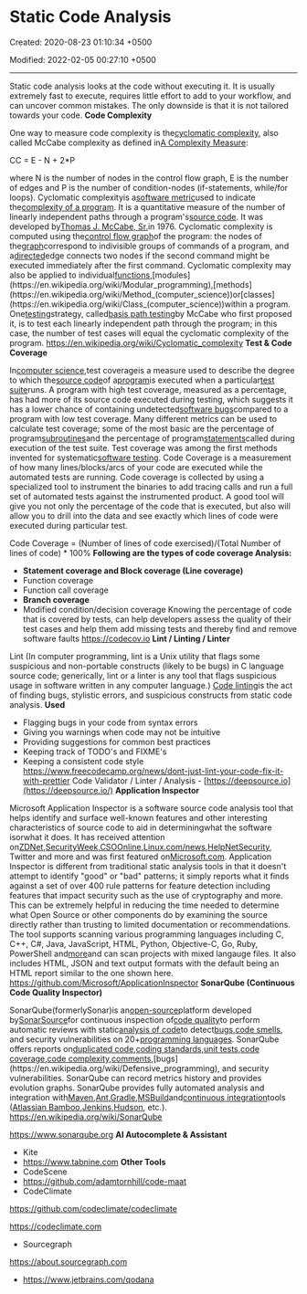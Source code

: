 # Static Code Analysis

Created: 2020-08-23 01:10:34 +0500

Modified: 2022-02-05 00:27:10 +0500

---

Static code analysis looks at the code without executing it. It is usually extremely fast to execute, requires little effort to add to your workflow, and can uncover common mistakes. The only downside is that it is not tailored towards your code.
**Code Complexity**

One way to measure code complexity is the[cyclomatic complexity](https://en.wikipedia.org/wiki/Cyclomatic_complexity), also called McCabe complexity as defined in[A Complexity Measure](https://books.google.de/books?id=vtNWAAAAMAAJ&pg=PA3&redir_esc=y):

CC = E - N + 2*P

where N is the number of nodes in the control flow graph, E is the number of edges and P is the number of condition-nodes (if-statements, while/for loops).
Cyclomatic complexityis a[software metric](https://en.wikipedia.org/wiki/Software_metric)used to indicate the[complexity of a program](https://en.wikipedia.org/wiki/Programming_complexity). It is a quantitative measure of the number of linearly independent paths through a program's[source code](https://en.wikipedia.org/wiki/Source_code). It was developed by[Thomas J. McCabe, Sr.](https://en.wikipedia.org/w/index.php?title=Thomas_J._McCabe,_Sr.&action=edit&redlink=1)in 1976.
Cyclomatic complexity is computed using the[control flow graph](https://en.wikipedia.org/wiki/Control_flow_graph)of the program: the nodes of the[graph](https://en.wikipedia.org/wiki/Graph_(discrete_mathematics))correspond to indivisible groups of commands of a program, and a[directed](https://en.wikipedia.org/wiki/Directed_graph)edge connects two nodes if the second command might be executed immediately after the first command. Cyclomatic complexity may also be applied to individual[functions](https://en.wikipedia.org/wiki/Function_(computer_science)),[modules](https://en.wikipedia.org/wiki/Modular_programming),[methods](https://en.wikipedia.org/wiki/Method_(computer_science))or[classes](https://en.wikipedia.org/wiki/Class_(computer_science))within a program.
One[testing](https://en.wikipedia.org/wiki/Software_testing)strategy, called[basis path testing](https://en.wikipedia.org/wiki/Basis_path_testing)by McCabe who first proposed it, is to test each linearly independent path through the program; in this case, the number of test cases will equal the cyclomatic complexity of the program.
<https://en.wikipedia.org/wiki/Cyclomatic_complexity>
**Test & Code Coverage**

In[computer science](https://en.wikipedia.org/wiki/Computer_science),test coverageis a measure used to describe the degree to which the[source code](https://en.wikipedia.org/wiki/Source_code)of a[program](https://en.wikipedia.org/wiki/Computer_program)is executed when a particular[test suite](https://en.wikipedia.org/wiki/Test_suite)runs. A program with high test coverage, measured as a percentage, has had more of its source code executed during testing, which suggests it has a lower chance of containing undetected[software bugs](https://en.wikipedia.org/wiki/Software_bug)compared to a program with low test coverage.
Many different metrics can be used to calculate test coverage; some of the most basic are the percentage of program[subroutines](https://en.wikipedia.org/wiki/Subroutine)and the percentage of program[statements](https://en.wikipedia.org/wiki/Statement_(computer_science))called during execution of the test suite.
Test coverage was among the first methods invented for systematic[software testing](https://en.wikipedia.org/wiki/Software_testing).
Code Coverage is a measurement of how many lines/blocks/arcs of your code are executed while the automated tests are running.
Code coverage is collected by using a specialized tool to instrument the binaries to add tracing calls and run a full set of automated tests against the instrumented product. A good tool will give you not only the percentage of the code that is executed, but also will allow you to drill into the data and see exactly which lines of code were executed during particular test.

Code Coverage = (Number of lines of code exercised)/(Total Number of lines of code) * 100%
**Following are the types of code coverage Analysis:**
-   **Statement coverage and Block coverage (Line coverage)**
-   Function coverage
-   Function call coverage
-   **Branch coverage**
-   Modified condition/decision coverage
Knowing the percentage of code that is covered by tests, can help developers assess the quality of their test cases and help them add missing tests and thereby find and remove software faults
<https://codecov.io>
**Lint / Linting / Linter**

Lint (In computer programming, lint is a Unix utility that flags some suspicious and non-portable constructs (likely to be bugs) in C language source code; generically, lint or a linter is any tool that flags suspicious usage in software written in any computer language.)
[Code linting](https://en.wikipedia.org/wiki/Lint_(software))is the act of finding bugs, stylistic errors, and suspicious constructs from static code analysis.
**Used**
-   Flagging bugs in your code from syntax errors
-   Giving you warnings when code may not be intuitive
-   Providing suggestions for common best practices
-   Keeping track of TODO's and FIXME's
-   Keeping a consistent code style
<https://www.freecodecamp.org/news/dont-just-lint-your-code-fix-it-with-prettier>
Code Validator / Linter / Analysis - [https://deepsource.io](https://deepsource.io/)
**Application Inspector**

Microsoft Application Inspector is a software source code analysis tool that helps identify and surface well-known features and other interesting characteristics of source code to aid in determiningwhat the software isorwhat it does. It has received attention on[ZDNet](https://www.zdnet.com/article/microsoft-application-inspector-is-now-open-source-so-use-it-to-test-code-security/),[SecurityWeek](https://www.securityweek.com/microsoft-introduces-free-source-code-analyzer),[CSOOnline](https://www.csoonline.com/article/3514732/microsoft-s-offers-application-inspector-to-probe-untrusted-open-source-code.html),[Linux.com/news](https://www.linux.com/news/microsoft-application-inspector-is-now-open-source-so-use-it-to-test-code-security/),[HelpNetSecurity](https://www.helpnetsecurity.com/2020/01/17/microsoft-application-inspector/), Twitter and more and was first featured on[Microsoft.com](https://www.microsoft.com/security/blog/2020/01/16/introducing-microsoft-application-inspector/).
Application Inspector is different from traditional static analysis tools in that it doesn't attempt to identify "good" or "bad" patterns; it simply reports what it finds against a set of over 400 rule patterns for feature detection including features that impact security such as the use of cryptography and more. This can be extremely helpful in reducing the time needed to determine what Open Source or other components do by examining the source directly rather than trusting to limited documentation or recommendations.
The tool supports scanning various programming languages including C, C++, C#, Java, JavaScript, HTML, Python, Objective-C, Go, Ruby, PowerShell and[more](https://github.com/microsoft/ApplicationInspector/wiki/2.1-Field:-applies_to-(languages-support))and can scan projects with mixed langauge files. It also includes HTML, JSON and text output formats with the default being an HTML report similar to the one shown here.
<https://github.com/Microsoft/ApplicationInspector>
**SonarQube (Continuous Code Quality Inspector)**

SonarQube(formerlySonar)is an[open-source](https://en.wikipedia.org/wiki/Open-source_software)platform developed by[SonarSource](https://en.wikipedia.org/wiki/SonarSource)for continuous inspection of[code quality](https://en.wikipedia.org/wiki/Software_quality)to perform automatic reviews with static[analysis of code](https://en.wikipedia.org/wiki/Static_program_analysis)to detect[bugs](https://en.wikipedia.org/wiki/Software_bug),[code smells](https://en.wikipedia.org/wiki/Code_smell), and security vulnerabilities on 20+[programming languages](https://en.wikipedia.org/wiki/Programming_language). SonarQube offers reports on[duplicated code](https://en.wikipedia.org/wiki/Duplicate_code),[coding standards](https://en.wikipedia.org/wiki/Programming_style),[unit tests](https://en.wikipedia.org/wiki/Unit_testing),[code coverage](https://en.wikipedia.org/wiki/Code_coverage),[code complexity](https://en.wikipedia.org/wiki/Cyclomatic_complexity),[comments](https://en.wikipedia.org/wiki/Comment_(computer_programming)),[bugs](https://en.wikipedia.org/wiki/Defensive_programming), and security vulnerabilities.
SonarQube can record metrics history and provides evolution graphs. SonarQube provides fully automated analysis and integration with[Maven](https://en.wikipedia.org/wiki/Apache_Maven),[Ant](https://en.wikipedia.org/wiki/Apache_Ant),[Gradle](https://en.wikipedia.org/wiki/Gradle),[MSBuild](https://en.wikipedia.org/wiki/MSBuild)and[continuous integration](https://en.wikipedia.org/wiki/Continuous_integration)tools ([Atlassian Bamboo](https://en.wikipedia.org/wiki/Bamboo_(software)),[Jenkins](https://en.wikipedia.org/wiki/Jenkins_(software)),[Hudson](https://en.wikipedia.org/wiki/Hudson_(software)), etc.).
<https://en.wikipedia.org/wiki/SonarQube>

<https://www.sonarqube.org>
**AI Autocomplete & Assistant**
-   Kite
-   <https://www.tabnine.com>
**Other Tools**
-   CodeScene
-   <https://github.com/adamtornhill/code-maat>
-   CodeClimate

<https://github.com/codeclimate/codeclimate>

<https://codeclimate.com>
-   Sourcegraph

<https://about.sourcegraph.com>
-   <https://www.jetbrains.com/qodana>
